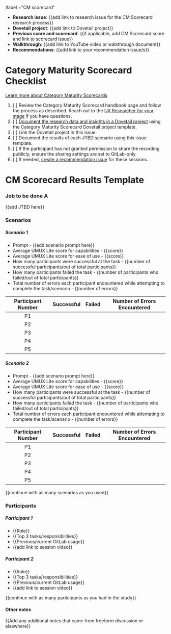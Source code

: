 <!--
 
Title should be: Category Maturity Scorecard - {{Stage Group}} FY{{YY}}-Q{{quarter number}} - {{Title or Description of the Evaluated Workflow / JTBD}}
(e.g. “Category Maturity Scorecard - Create:Source Code FY21-Q1 - Obtaining screenshots from testing artifacts)

This template is meant to document results from Category Maturity Scorecard user interview sessions.

If this CM Scorecard is related to an OKR, append ~OKR to the /label quick action below to automatically add the 'OKR' label.

-->

/label ~"CM scorecard" 

- **Research issue**: {{add link to research issue for the CM Scorecard research process}}
- **Dovetail project**: {{add link to Dovetail project}}
- **Previous score and scorecard**: {{if applicable, add CM Scorecard score and link to scorecard issue}}
- **Walkthrough**: {{add link to YouTube video or walkthrough document}}
- **Recommendations**: {{add link to your recommendation issue/s}}

# Category Maturity Scorecard Checklist

[Learn more about Category Maturity Scorecards](https://about.gitlab.com/handbook/engineering/ux/category-maturity-scorecards/)
1. [ ] Review the Category Maturity Scorecard handbook page and follow the process as described. Reach out to the [UX Researcher for your stage](https://about.gitlab.com/handbook/product/categories/) if you have questions.
1. [ ] [Document the research data and insights in a Dovetail project](https://about.gitlab.com/handbook/engineering/ux/ux-research-training/documenting-research-findings/) using the Category Maturity Scorecard Dovetail project template.
1. [ ] Link the Dovetail project in this issue.
1. [ ] Document the results of each JTBD scenario using this issue template.
1. [ ] If the participant has not granted permission to share the recording publicly, ensure the sharing settings are set to GitLab-only.
1. [ ] If needed, [create a recommendation issue](https://gitlab.com/gitlab-org/gitlab-design/issues/new?issuable_template=UX%20Scorecard%20Part%202) for these sessions.

# CM Scorecard Results Template
### Job to be done A
{{add JTBD here}}

### Scenarios
##### Scenario 1 
* Prompt - {{add scenario prompt here}}
* Average UMUX Lite score for capabilities - {{score}}
* Average UMUX Lite score for ease of use - {{score}}
* How many participants were successful at the task - {{number of successful participants/out of total participants}}
* How many participants failed the task - {{number of participants who failed/out of total participants}}
* Total number of errors each participant encountered while attempting to complete the task/scenario - {{number of errors}}

| Participant Number | Successful  | Failed  | Number of Errors Encountered  |
|:-:|---|---|---|
| P1  |   |   |   |
| P2  |   |   |   |
| P3  |   |   |   |
| P4  |   |   |   |
| P5  |   |   |   |


##### Scenario 2
* Prompt - {{add scenario prompt here}}
* Average UMUX Lite score for capabilities - {{score}}
* Average UMUX Lite score for ease of use - {{score}}
* How many participants were successful at the task - {{number of successful participants/out of total participants}}
* How many participants failed the task - {{number of participants who failed/out of total participants}}
* Total number of errors each participant encountered while attempting to complete the task/scenario - {{number of errors}}

| Participant Number | Successful  | Failed  | Number of Errors Encountered  |
|:-:|---|---|---|
| P1  |   |   |   |
| P2  |   |   |   |
| P3  |   |   |   |
| P4  |   |   |   |
| P5  |   |   |   |

{{continue with as many scenarios as you used}}

### Participants 
##### Participant 1
 * {{Role}}
 * {{Top 3 tasks/responsibilities}}
 * {{Previous/current GitLab usage}}
 * {{add link to session video}}

##### Participant 2
 * {{Role}}
 * {{Top 3 tasks/responsibilities}}
 * {{Previous/current GitLab usage}}
 * {{add link to session video}}

 {{continue with as many participants as you had in the study}}


#### Other notes
{{Add any additional notes that came from freeform discussion or elsewhere}}

